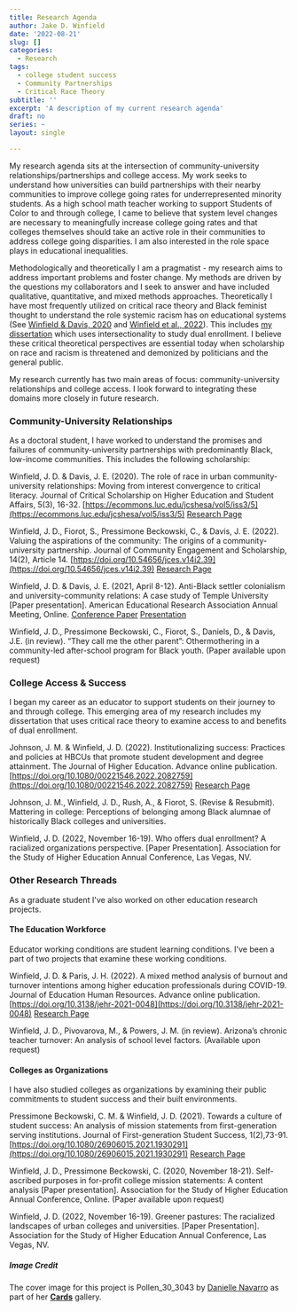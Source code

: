 ```yaml
---
title: Research Agenda
author: Jake D. Winfield
date: '2022-08-21'
slug: []
categories:
  - Research
tags:
  - college student success
  - Community Partnerships
  - Critical Race Theory
subtitle: ''
excerpt: 'A description of my current research agenda'
draft: no
series: ~
layout: single

---
```

My research agenda sits at the intersection of community-university relationships/partnerships and college access. My work seeks to understand how universities can build partnerships with their nearby communities to improve college going rates for underrepresented minority students. As a high school math teacher working to support Students of Color to and through college, I came to believe that system level changes are necessary to meaningfully increase college going rates and that colleges themselves should take an active role in their communities to address college going disparities. I am also interested in the role space plays in educational inequalities. 

Methodologically and theoretically I am a pragmatist - my research aims to address important problems and foster change. My methods are driven by the questions my collaborators and I seek to answer and have included qualitative, quantitative, and mixed methods approaches. Theoretically I have most frequently utilized on critical race theory and Black feminist thought to understand the role systemic racism has on educational systems (See [Winfield & Davis, 2020](https://jakedwinfield.com/blog/jcshesa-2020/) and [Winfield et al., 2022](https://jakedwinfield.com/blog/jces-2022/)). This includes [my dissertation](https://jakedwinfield.com/project/dissertation) which uses intersectionality to study dual enrollment. I believe these critical theoretical perspectives are essential today when scholarship on race and racism is threatened and demonized by politicians and the general public. 

My research currently has two main areas of focus: community-university relationships and college access. I look forward to integrating these domains more closely in future research. 

### Community-University Relationships
As a doctoral student, I have worked to understand the promises and failures of community-university partnerships with predominantly Black, low-income communities. This includes the following scholarship:

Winfield, J. D. & Davis, J. E. (2020). The role of race in urban community-university relationships: Moving from interest convergence to critical literacy. Journal of Critical Scholarship on Higher Education and Student Affairs, 5(3), 16-32. [https://ecommons.luc.edu/jcshesa/vol5/iss3/5](https://ecommons.luc.edu/jcshesa/vol5/iss3/5) [Research Page](https://jakedwinfield.com/blog/jcshesa-2020/)

Winfield, J. D., Fiorot, S., Pressimone Beckowski, C., & Davis, J. E. (2022). Valuing the aspirations of the community: The origins of a community-university partnership. Journal of Community Engagement and Scholarship, 14(2), Article 14. [https://doi.org/10.54656/jces.v14i2.39](https://doi.org/10.54656/jces.v14i2.39) [Research Page](https://jakedwinfield.com/blog/jces-2022/)

Winfield, J. D. & Davis, J. E. (2021, April 8-12). Anti-Black settler colonialism and university-community relations: A case study of Temple University [Paper presentation]. American Educational Research Association Annual Meeting, Online. [Conference Paper](https://drive.google.com/file/d/1rSvUAD2q-37nD4tM3AMMJDFFdqvl6Q2q/view?usp=sharing) [Presentation](https://aera21-aera.ipostersessions.com/?s=D1-25-98-DD-61-79-05-3E-85-17-D6-D4-E2-BD-C5-91)

Winfield, J. D., Pressimone Beckowski, C., Fiorot, S., Daniels, D., & Davis, J.E. (in review). “They call me the other parent”: Othermothering in a community-led after-school program for Black youth. (Paper available upon request)

### College Access & Success
I began my career as an educator to support students on their journey to and through college. This emerging area of my research includes my dissertation that uses critical race theory to examine access to and benefits of dual enrollment. 

Johnson, J. M. & Winfield, J. D. (2022). Institutionalizing success: Practices and policies at HBCUs that promote student development and degree attainment. The Journal of Higher Education. Advance online publication. [https://doi.org/10.1080/00221546.2022.2082759](https://doi.org/10.1080/00221546.2022.2082759) [Research Page](https://jakedwinfield.com/blog/jhe-2022/)

Johnson, J. M., Winfield, J. D., Rush, A., & Fiorot, S. (Revise & Resubmit). Mattering in college: Perceptions of belonging among Black alumnae of historically Black colleges and universities. 

Winfield, J. D. (2022, November 16-19). Who offers dual enrollment? A racialized organizations perspective. [Paper Presentation]. Association for the Study of Higher Education Annual Conference, Las Vegas, NV.

### Other Research Threads

As a graduate student I've also worked on other education research projects. 

#### The Education Workforce
Educator working conditions are student learning conditions. I've been a part of two projects that examine these working conditions. 

Winfield, J. D. & Paris, J. H. (2022). A mixed method analysis of burnout and turnover intentions among higher education professionals during COVID-19.  Journal of Education Human Resources. Advance online publication. [https://doi.org/10.3138/jehr-2021-0048](https://doi.org/10.3138/jehr-2021-0048) [Research Page](https://jakedwinfield.com/blog/covid-working-conditions/) 

Winfield, J. D., Pivovarova, M., & Powers, J. M. (in review). Arizona’s chronic teacher turnover: An analysis of school level factors. (Available upon request)

#### Colleges as Organizations
I have also studied colleges as organizations by examining their public commitments to student success and their built environments. 

Pressimone Beckowski, C. M. & Winfield, J. D. (2021). Towards a culture of student success: An analysis of mission statements from first-generation serving institutions. Journal of First-generation Student Success, 1(2),73-91. [https://doi.org/10.1080/26906015.2021.1930291](https://doi.org/10.1080/26906015.2021.1930291) [Research Page](https://jakedwinfield.com/blog/fgss-2021/)

Winfield, J. D., Pressimone Beckowski, C. (2020, November 18-21). Self-ascribed purposes in for-profit college mission statements: A content analysis [Paper presentation]. Association for the Study of Higher Education Annual Conference, Online. (Paper available upon request)

Winfield, J. D. (2022, November 16-19). Greener pastures: The racialized landscapes of urban colleges and universities. [Paper Presentation]. Association for the Study of Higher Education Annual Conference, Las Vegas, NV.

##### Image Credit
The cover image for this project is Pollen_30_3043 by [Danielle Navarro](https://twitter.com/djnavarro) as part of her [**Cards**](https://art.djnavarro.net/gallery/cards/) gallery.
